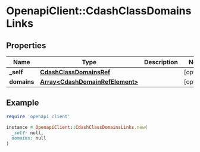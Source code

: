 # OpenapiClient::CdashClassDomainsLinks

## Properties

| Name | Type | Description | Notes |
| ---- | ---- | ----------- | ----- |
| **_self** | [**CdashClassDomainsRef**](CdashClassDomainsRef.md) |  | [optional] |
| **domains** | [**Array&lt;CdashDomainRefElement&gt;**](CdashDomainRefElement.md) |  | [optional] |

## Example

```ruby
require 'openapi_client'

instance = OpenapiClient::CdashClassDomainsLinks.new(
  _self: null,
  domains: null
)
```

